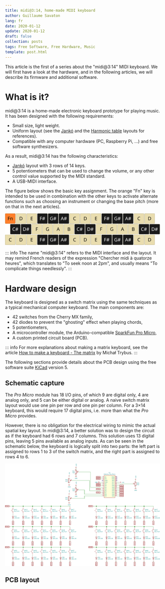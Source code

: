 ```yaml
---
title: midi@3:14, home-made MIDI keyboard
author: Guillaume Savaton
lang: fr
date: 2020-01-12
update: 2020-01-12
draft: false
collection: posts
tags: Free Software, Free Hardware, Music
template: post.html
---
```


This article is the first of a series about the "midi@3:14" MIDI keyboard.
We will first have a look at the hardware, and in the following articles,
we will describe its firmware and additional software.

<!-- more -->

What is it?
===========

midi@3:14 is a home-made electronic keyboard prototype for playing music.
It has been designed with the following requirements:

* Small size, light weight.
* Uniform layout (see the [Jankó](https://en.wikipedia.org/wiki/Jank%C3%B3_keyboard)
  and the [Harmonic table](https://en.wikipedia.org/wiki/Harmonic_table_note_layout) layouts for references).
* Compatible with any computer hardware (PC, Raspberry Pi, &hellip;) and free software synthesizers.

As a result, midi@3:14 has the following characteristics:

* [Jankó](https://en.wikipedia.org/wiki/Jank%C3%B3_keyboard) layout with 3 rows of 14 keys.
* 5 potentiometers that can be used to change the volume, or any other control value supported by the MIDI standard.
* A USB-MIDI interface.

The figure below shows the basic key assignment. The orange "Fn" key is intended
to be used in combination with the other keys to activate alternate functions such
as choosing an instrument or changing the base pitch (more on that in the next articles).

![midi@3:14 keyboard layout](/assets/figures/midi314-layout.svg)

::: info
The name "midi@3:14" refers to the MIDI interface and the layout.
It may remind French readers of the expression "Chercher midi à quatorze heures",
which translates to "To seek noon at 2pm", and usually means "To complicate things needlessly".
:::

Hardware design
===============

The keyboard is designed as a switch matrix using the same techniques as
a typical mechanical computer keyboard.
The main components are:

* 42 switches from the Cherry MX family,
* 42 diodes to prevent the "ghosting" effect when playing chords,
* 5 potentiometers,
* A microcontroller module, the Arduino-compatible [SparkFun Pro Micro](https://www.sparkfun.com/products/12640),
* A custom printed circuit board (PCB).

::: info
For more explanations about making a matrix keyboard, see the article
[How to make a keyboard - The matrix](http://blog.komar.be/how-to-make-a-keyboard-the-matrix/)
by Michał Trybus.
:::

The following sections provide details about the PCB design using
the free software suite [KiCad](https://kicad-pcb.org/) version 5.

Schematic capture
-----------------

The *Pro Micro* module has 18 I/O pins, of which 9 are digital only, 4 are analog only,
and 5 can be either digital or analog.
A naive switch matrix layout would use one pin per row and one pin per column.
For a 3&times;14 keyboard, this would require 17 digital pins, i.e. more than
what the *Pro Micro* provides.

However, there is no obligation for the electrical wiring to mimic the actual spatial key layout.
In midi@3:14, a better solution was to design the circuit as if the keyboard had 6 rows and 7 columns.
This solution uses 13 digital pins, leaving 5 pins available as analog inputs.
As can be seen in the schematic below, the keyboard is logically split into two parts:
the left part is assigned to rows 1 to 3 of the switch matrix,
and the right part is assigned to rows 4 to 6.

![midi@3:14 keyboard schematic](/assets/figures/midi314-schematic.svg)

PCB layout
----------
